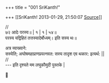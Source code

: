 +++
title = "001 SriKanth!"

+++
[[SriKanth!	2013-01-29, 21:50:07 [Source](https://groups.google.com/g/samskrita/c/BMisFfZHVD0)]]



//  
७२ आदेः परस्य॥ \| १ \| १ \| ५४॥  
परस्य यद्विहितं तत्तस्यादेर्बोध्यम्। इति सस्य थः॥

अत्र व्याख्याने:  
सस्येति; अघोषमहाप्राणप्रयत्नवत: सस्य तादृश एव थकार: इत्यर्थ: \|\|  
//  
--- इति दृश्यते मम लघुकौमुदी पुस्तके \|



